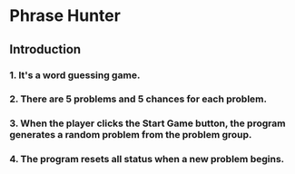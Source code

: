# Phrase Hunter
## Introduction
### 1. It's a word guessing game.
### 2. There are 5 problems and 5 chances for each problem.
### 3. When the player clicks the Start Game button, the program generates a random problem from the problem group.
### 4. The program resets all status when a new problem begins.